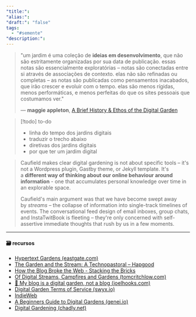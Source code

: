 ```yaml
---
"title:": 
"alias:": 
"draft:": "false"
tags:
  - "#semente"
"description:":
---
```


> "um jardim é uma coleção de **ideias em desenvolvimento**, que não são estritamente organizadas por sua data de publicação. essas notas são essencialmente exploratórias – notas são conectadas entre si através de associações de contexto. elas não são refinadas ou completas – as notas são publicadas como pensamentos inacabados, que irão crescer e evoluir com o tempo. elas são menos rígidas, menos performáticas, e menos perfeitas do que os sites pessoais que costumamos ver."
> 
> — **maggie appleton**, [A Brief History & Ethos of the Digital Garden](https://maggieappleton.com/garden-history)

>[!todo] to-do
>- linha do tempo dos jardins digitais
>- traduzir o trecho abaixo
>- diretivas dos jardins digitais
>- por que ter um jardim digital

> Caufield makes clear digital gardening is not about specific tools – it's not a Wordpress plugin, Gastby theme, or Jekyll template. It's a **different way of thinking about our online behaviour around information** - one that accumulates personal knowledge over time in an explorable space.
> 
> Caufield's main argument was that we have become swept away by _streams_ – the collapse of information into single-track timelines of events. The conversational feed design of email inboxes, group chats, and InstaTwitBook is fleeting – they're only concerned with self-assertive immediate thoughts that rush by us in a few moments.

----
#### 🗃️ recursos
-  [Hypertext Gardens (eastgate.com)](https://www.eastgate.com/garden/Enter.html)
- [The Garden and the Stream: A Technopastoral – Hapgood](https://hapgood.us/2015/10/17/the-garden-and-the-stream-a-technopastoral/)
- [How the Blog Broke the Web - Stacking the Bricks](https://stackingthebricks.com/how-blogs-broke-the-web/)
- [Of Digital Streams, Campfires and Gardens (tomcritchlow.com)](https://tomcritchlow.com/2018/10/10/of-gardens-and-wikis/)
- [🌱 My blog is a digital garden, not a blog (joelhooks.com)](https://joelhooks.com/digital-garden)
- [Digital Garden Terms of Service (swyx.io)](https://www.swyx.io/digital-garden-tos)
- [IndieWeb](https://indieweb.org/)
- [A Beginners Guide to Digital Gardens (genei.io)](https://www.genei.io/blog/a-beginners-guide-to-digital-gardens)
- [Digital Gardening (chadly.net)](https://www.chadly.net/Digital-Gardening#e09057)
